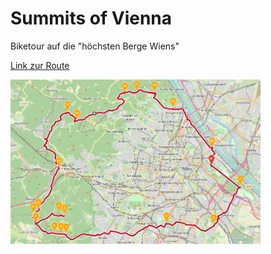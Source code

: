 # Summits of Vienna
Biketour auf die "höchsten Berge Wiens"

<a href="https://maps.openrouteservice.org/directions?n1=48.178163&n2=16.374092&n3=14&a=48.210397,16.403157,48.19324,16.439332,48.161008,16.405966,48.162421,16.34697,48.153318,16.221313,48.153719,16.215219,48.154348,16.20698,48.162078,16.183548,48.168948,16.21964,48.171037,16.212258,48.162393,16.183805,48.170221,16.180372,48.173599,16.186638,48.208345,16.21243,48.255223,16.222944,48.248283,16.235132,48.270626,16.294785,48.271883,16.310062,48.271597,16.332035,48.258113,16.355295,48.225244,16.404476,48.210232,16.403232&b=2&c=0&k1=en-US&k2=km" target="_blank">Link zur Route</a>

 <img src="route.png" alt="W" width="400"/>
